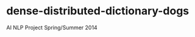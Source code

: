 dense-distributed-dictionary-dogs
=================================
AI NLP Project Spring/Summer 2014
